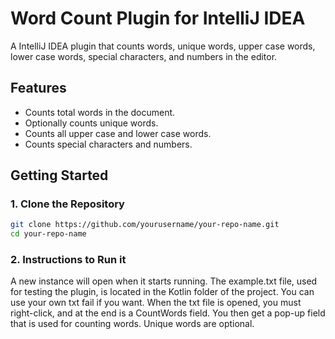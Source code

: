# Word Count Plugin for IntelliJ IDEA

A IntelliJ IDEA plugin that counts words, unique words, upper case words, lower case words, special characters, and numbers in the editor.

## Features

- Counts total words in the document.
- Optionally counts unique words.
- Counts all upper case and lower case words.
- Counts special characters and numbers.

## Getting Started


### 1. Clone the Repository

```bash
git clone https://github.com/yourusername/your-repo-name.git
cd your-repo-name

```
### 2. Instructions to Run it
A new instance will open when it starts running. The example.txt file, used for testing the plugin, is located in the Kotlin folder of the project. You can use your own txt fail if you want.
When the txt file is opened, you must right-click, and at the end is a CountWords field. You then get a pop-up field that is used for counting words. Unique words are optional.
